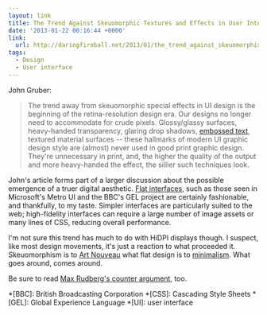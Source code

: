 ```yaml
---
layout: link
title: The Trend Against Skeuomorphic Textures and Effects in User Interface Design
date: '2013-01-22 00:16:44 +0000'
link:
  url: http://daringfireball.net/2013/01/the_trend_against_skeuomorphism
tags:
  - Design
  - User interface
---
```

John Gruber:

> The trend away from skeuomorphic special effects in UI design is the beginning of the retina-resolution design era. Our designs no longer need to accommodate for crude pixels. Glossy/glassy surfaces, heavy-handed transparency, glaring drop shadows, [embossed text][1], textured material surfaces -- these hallmarks of modern UI graphic design style are (almost) never used in good print graphic design. They're unnecessary in print, and, the higher the quality of the output and more heavy-handed the effect, the sillier such techniques look.

John's article forms part of a larger discussion about the possible emergence of a truer digital aesthetic. [Flat interfaces][2], such as those seen in Microsoft's Metro UI and the BBC's GEL project are certainly fashionable, and thankfully, to my taste. Simpler interfaces are particularly suited to the web; high-fidelity interfaces can require a large number of image assets or many lines of CSS, reducing overall performance.

I'm not sure this trend has much to do with HiDPI displays though. I suspect, like most design movements, it's just a reaction to what proceeded it. Skeuomorphism is to [Art Nouveau][3] what flat design is to [minimalism][4]. What goes around, comes around.

Be sure to read [Max Rudberg's counter argument][5], too.

[1]: http://daringfireball.net/misc/2013/01/mail-footer.png
[2]: http://layervault.tumblr.com/post/32267022219/flat-interface-design
[3]: http://en.wikipedia.org/wiki/Art_Nouveau
[4]: http://en.wikipedia.org/wiki/Minimalism
[5]: http://blog.maxrudberg.com/post/41005209081/flat-ui-is-not-the-only-way-forward

*[BBC]: British Broadcasting Corporation
*[CSS]: Cascading Style Sheets
*[GEL]: Global Experience Language
*[UI]: user interface
